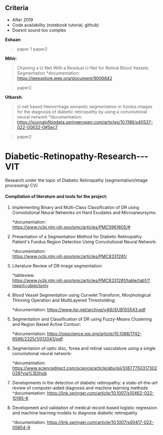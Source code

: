 ## Criteria
- After 2019 
- Code availability (notebook tutorial, github)
- Doesnt sound too complex

**Eshaan**:
> paper 1
> paper2

**Mihir**:
> Chaining a U-Net With a Residual U-Net for Retinal Blood Vessels Segmentation
  *documentation: https://ieeexplore.ieee.org/document/9006842

> paper2

**Utkarsh**:
> U-net based Hemorrhage semantic segmentation in fundus images for the diagnosis of diabetic retinopathy by using a convolutional neural network
  *documentation: https://journalofbigdata.springeropen.com/articles/10.1186/s40537-022-00632-0#Sec7

> paper2
  

# Diabetic-Retinopathy-Research---VIT
Research under the topic of Diabetic Retinopathy (segmentation/image processing/ CV)
#### Compilation of literature and tools for the project:

1. Implementing Binary and Multi-Class Classification of DR using Convolutional Neural Networks on Hard Exudates and Microaneursyms:                                  
   
   *documentation: https://www.ncbi.nlm.nih.gov/pmc/articles/PMC5961805/# 

2. Presentation of a Segmentation Method for Diabetic Retinopathy Patient's Fundus Region Detection Using Convolutional Neural Network: 

   ^documentation: https://www.ncbi.nlm.nih.gov/pmc/articles/PMC8331281/

3. Literature Review of DR image segmentation:

   ^tableview: https://www.ncbi.nlm.nih.gov/pmc/articles/PMC8331281/table/tab1/?report=objectonly
   
4.  Blood Vessel Segmentation using Curvelet Transform, Morphological Thinning Operation and MultiLayered Thresholding:

    *documentation: https://www.ijsr.net/archive/v4i6/SUB155543.pdf

5.  Segmentation and Classification of DR using Fuzzy-Means Clustering and Region Based Active Contour:
     
    *documentation: https://iopscience.iop.org/article/10.1088/1742-6596/2325/1/012043/pdf
    
6.  Segmentation of optic disc, fovea and retinal vasculature using a single convolutional neural network:

    ^documentation: https://www.sciencedirect.com/science/article/abs/pii/S1877750317302028?via%3Dihub
    
7. Developments in the detection of diabetic retinopathy: a state-of-the-art review of computer-aided diagnosis and machine learning methods
   ^documentation: https://link.springer.com/article/10.1007/s10462-022-10185-6

8. Development and validation of medical record-based logistic regression and machine learning models to diagnose diabetic retinopathy

   ^documentation: https://link.springer.com/article/10.1007/s00417-022-05854-9

